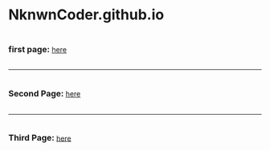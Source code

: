 # NknwnCoder.github.io

<h3  style="display: inline-block;">first page:</h3> <a href="/final_project.html"> here</a>
<hr>
  <h3  style="display: inline-block;">Second Page:</h3> <a href="/final_project_2.html"> here</a>
  <hr>
  <h3  style="display: inline-block;">Third Page:</h3> <a href="/3D_animation.html"> here</a>

